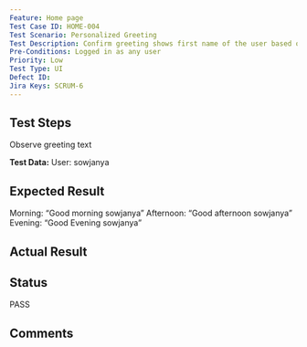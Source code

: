 ```yaml
---
Feature: Home page
Test Case ID: HOME-004
Test Scenario: Personalized Greeting
Test Description: Confirm greeting shows first name of the user based on the log in time
Pre-Conditions: Logged in as any user
Priority: Low
Test Type: UI
Defect ID: 
Jira Keys: SCRUM-6
---
```


## Test Steps
Observe greeting text

**Test Data:** User: sowjanya

## Expected Result
Morning: “Good morning sowjanya”
Afternoon: “Good afternoon sowjanya”
Evening: “Good Evening sowjanya”

## Actual Result


## Status
PASS

## Comments

